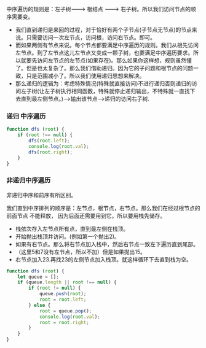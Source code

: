 中序遍历的规则是：左子树---> 根结点 ---> 右子树。所以我们访问节点的顺序需要变。

* 我们直到递归是来回的过程，对于恰好有两个子节点(子节点无节点)的节点来说。只需要访问一次左节点，访问根，访问右节点。即可。
* 而如果两侧有节点来说。每个节点都要满足中序遍历的规则。我们从根先访问左节点。到了左节点这儿左节点又变成一颗子树，也要满足中序遍历要求。所以就要先访问左节点的左节点(如果存在)。那么如果你这样想，规则虽然懂了。但是也太复杂了。那么我们借助递归。因为它的子问题和根节点的问题一致，只是范围减小了。所以我们使用递归思想来解决。
* 那么递归的逻辑为：考虑特殊情况(特殊就直接访问)不进行递归否则递归的访问左子树(让左子树执行相同函数，特殊就停止递归输出，不特殊就一直找下去直到最左侧节点。)——>输出该节点—>递归的访问右子树.

### 递归 中序遍历

```js
function dfs (root) {
    if (root !== null) {
        dfs(root.left);
        console.log(root.val);
        dfs(root.right);
    }
}
```

### 非递归中序遍历

非递归中序和前序有所区别。

我们直到中序排列的顺序是：左节点，根节点，右节点。那么我们在经过根节点的前面节点 不能释放， 因为后面还需要用到它。所以要用栈先储存。

* 栈依次存入左节点所有点，直到最左侧在栈顶。 
* 开始抛出栈顶并访问。(例如第一个抛出2)。
* 如果有右节点。那么将右节点加入栈中，然后右节点一致左下遍历直到尾部。
* （这里5和7没有左节点，所以不加）但是如果抛出15。
* 右节点加入23.再找23的左侧节点加入栈顶。就这样循环下去直到栈为空。

```js
function dfs (root) {
    let queue = [];
    if (queue.length || root !== null) {
        if (root != null) {
            queue.push(root);
            root = root.left;
        } else {
            root = queue.pop();
            console.log(root.val);
            root = root.right;
        }
    }
}
```

